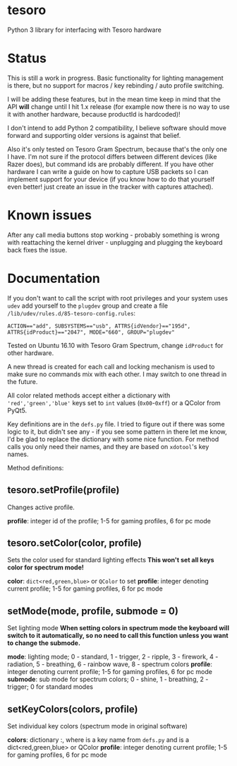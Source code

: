 # tesoro
Python 3 library for interfacing with Tesoro hardware

# Status
This is still a work in progress. Basic functionality for lighting management is
there, but no support for macros / key rebinding / auto profile switching.

I will be adding these features, but in the mean time keep in mind that the API
**will** change until I hit 1.x release (for example now there is no way to
use it with another hardware, because productId is hardcoded)!

I don't intend to add Python 2 compatibility, I believe software should move
forward and supporting older versions is against that belief.

Also it's only tested on Tesoro Gram Spectrum, because that's the only one I have.
I'm not sure if the protocol differs between different devices (like Razer does),
but command ids are probably different. If you have other hardware I can write a
guide on how to capture USB packets so I can implement support for your device
(if you know how to do that yourself even better! just create an issue in the
 tracker with captures attached).

# Known issues
After any call media buttons stop working - probably something is wrong with
reattaching the kernel driver - unplugging and plugging the keyboard back fixes
the issue.

# Documentation
If you don't want to call the script with root privileges and your system uses `udev`
add yourself to the `plugdev` group and create a file `/lib/udev/rules.d/85-tesoro-config.rules`:
```
ACTION=="add", SUBSYSTEMS=="usb", ATTRS{idVendor}=="195d", ATTRS{idProduct}=="2047", MODE="660", GROUP="plugdev"
```
Tested on Ubuntu 16.10 with Tesoro Gram Spectrum, change `idProduct` for other
hardware.

A new thread is created for each call and locking mechanism is used to make sure
no commands mix with each other. I may switch to one thread in the future.

All color related methods accept either a dictionary with `'red','green','blue'`
keys set to `int` values (`0x00`-`0xff`) or a QColor from PyQt5.

Key definitions are in the `defs.py` file. I tried to figure out if there was
some logic to it, but didn't see any - if you see some pattern in there let me know,
I'd be glad to replace the dictionary with some nice function. For method calls
you only need their names, and they are based on `xdotool`'s key names.

Method definitions:

## tesoro.setProfile(profile)
Changes active profile.

**profile**: integer id of the profile; 1-5 for gaming profiles, 6 for pc mode

## tesoro.setColor(color, profile)
Sets the color used for standard lighting effects
__This won't set all keys color for spectrum mode!__

**color**: `dict<red,green,blue>` or `QColor` to set
**profile**: integer denoting current profile; 1-5 for gaming profiles, 6 for pc mode

## setMode(mode, profile, submode = 0)
Set lighting mode
__When setting colors in spectrum mode the keyboard will switch to it automatically,
so no need to call this function unless you want to change the submode.__

**mode**: lighting mode; 0 - standard, 1 - trigger, 2 - ripple, 3 - firework, 4 - radiation, 5 - breathing, 6 - rainbow wave, 8 - spectrum colors
**profile**: integer denoting current profile; 1-5 for gaming profiles, 6 for pc mode
**submode**: sub mode for spectrum colors; 0 - shine, 1 - breathing, 2 - trigger; 0 for standard modes

## setKeyColors(colors, profile)
Set individual key colors (spectrum mode in original software)

**colors**: dictionary <key>:<color>, where <key> is a key name from `defs.py` and <color> is a dict<red,green,blue> or QColor
**profile**: integer denoting current profile; 1-5 for gaming profiles, 6 for pc mode
